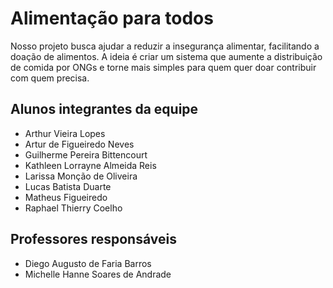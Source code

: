 # Alimentação para todos

Nosso projeto busca ajudar a reduzir a insegurança alimentar, facilitando a doação de alimentos. A ideia é criar um sistema que aumente a distribuição de comida por ONGs e torne mais simples para quem quer doar contribuir com quem precisa.

## Alunos integrantes da equipe

* Arthur Vieira Lopes
* Artur de Figueiredo Neves
* Guilherme Pereira Bittencourt
* Kathleen Lorrayne Almeida Reis
* Larissa Monção de Oliveira
* Lucas Batista Duarte
* Matheus Figueiredo
* Raphael Thierry Coelho

## Professores responsáveis

* Diego Augusto de Faria Barros
* Michelle Hanne Soares de Andrade